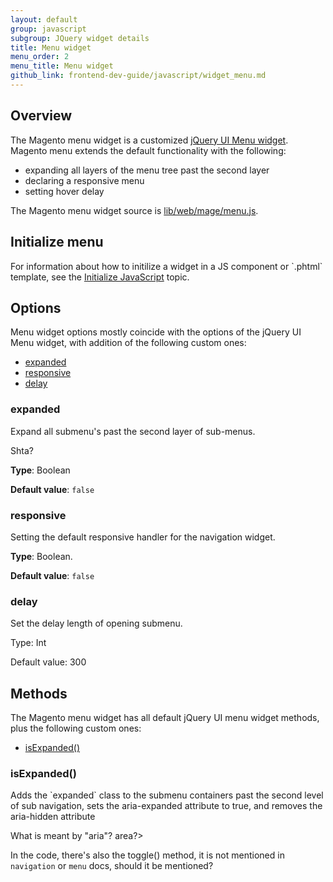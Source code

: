 ```yaml
---
layout: default
group: javascript
subgroup: JQuery widget details
title: Menu widget
menu_order: 2
menu_title: Menu widget
github_link: frontend-dev-guide/javascript/widget_menu.md
---
```

<h2>Overview</h2>

The Magento menu widget is a customized <a href="http://api.jqueryui.com/menu/" target="_blank">jQuery UI Menu widget</a>. Magento menu extends the default functionality with the following:
<ul>
<li>expanding all layers of the menu tree past the second layer</li>
<li>declaring a responsive menu</li>
<li>setting hover delay</li>
</ul>
The Magento menu widget source is <a href="{{site.mage2000url}}lib/web/mage/menu.js" target="_blank">lib/web/mage/menu.js</a>.

<h2 id="menu_init">Initialize menu</h2>
For information about how to initilize a widget in a JS component or `.phtml` template, see the <a href="{{site.baseurl}}frontend-dev-guide/javascript/">Initialize JavaScript</a> topic.

<h2 id="menu_options">Options</h2>
Menu widget options mostly coincide with the options of the jQuery UI Menu widget, with addition of the following custom ones:
<ul>
<li><a href="#m_expanded">expanded</a></li>
<li><a href="#m_responsive">responsive</a></li>
<li><a href="#m_delay">delay</a></li>

</ul>

<h3 id="m_expanded">expanded</h3>
Expand all submenu's past the second layer of sub-menus.
<p class="q">Shta?</p>

**Type**: Boolean

**Default value**: `false`

<h3 id="m_responsive">responsive</h3>
Setting the default responsive handler for the navigation widget.

**Type**: Boolean.

**Default value**: `false`

<h3 id="m_delay">delay</h3>
Set the delay length of opening submenu.

Type: Int

Default value: 300

<h2>Methods</h2>
The Magento menu widget has all default jQuery UI menu widget methods, plus the following custom ones:

<ul>
<li><a href="#m_isexpanded">isExpanded()</a></li>

</ul>

<h3>isExpanded()</h3>
Adds the `expanded` class to the submenu containers past the second level of sub navigation, sets the aria-expanded attribute to true, and removes the aria-hidden attribute

<p class="q">What is meant by "aria"? area?></p>
<p class="q">In the code, there's also the toggle() method, it is not mentioned in <code>navigation</code> or <code>menu</code> docs, should it be mentioned?</p>
